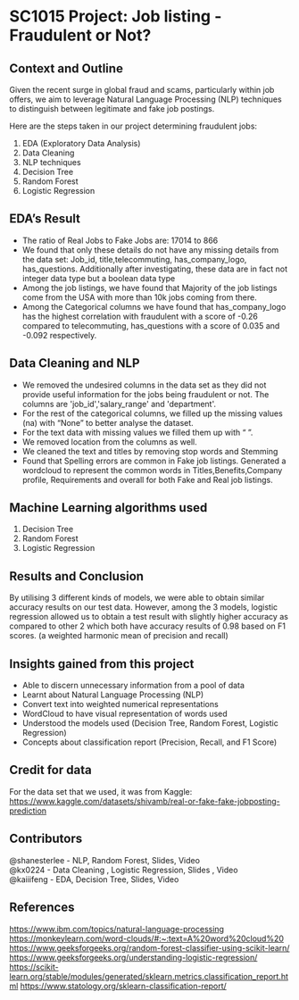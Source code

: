 # SC1015 Project: Job listing - Fraudulent or Not?

## Context and Outline
Given the recent surge in global fraud and scams, particularly within job offers, we aim to leverage Natural Language Processing (NLP) techniques to distinguish between legitimate and fake job postings.

Here are the steps taken in our project determining fraudulent jobs:
1. EDA (Exploratory Data Analysis)
2. Data Cleaning
3. NLP techniques
4. Decision Tree 
5. Random Forest
6. Logistic Regression 

## EDA’s Result
- The ratio of Real Jobs to Fake Jobs are: 17014 to 866
- We found that only these details do not have any missing details from the data set:
Job_id, title,telecommuting, has_company_logo, has_questions. Additionally after investigating, these data are in fact not integer data type but a boolean data type
- Among the job listings, we have found that Majority of the job listings come from the USA with more than 10k jobs coming from there.
- Among the Categorical columns we have found that has_company_logo has the highest correlation with fraudulent with a score of -0.26 compared to telecommuting, has_questions with a score of 0.035 and -0.092 respectively.

## Data Cleaning and NLP
- We removed the undesired columns in the data set as they did not provide useful information for the jobs being fraudulent or not. The columns are 'job_id','salary_range' and 'department'.
- For the rest of the categorical columns, we filled up the missing values (na) with “None” to better analyse the dataset.
- For the text data with missing values we filled them up with “  ”.
- We removed location from the columns as well.
- We cleaned the text and titles by removing stop words and Stemming
- Found that Spelling errors are common in Fake job listings. Generated a wordcloud to represent the common words in Titles,Benefits,Company profile, Requirements and overall for both Fake and Real job listings.

## Machine Learning algorithms used
1. Decision Tree
2. Random Forest
3. Logistic Regression

## Results and Conclusion
By utilising 3 different kinds of models, we were able to obtain similar accuracy results on our test data. However, among the 3 models, logistic regression allowed us to obtain a test result with slightly higher accuracy as compared to other 2 which both have accuracy results of 0.98 based on F1 scores. (a weighted harmonic mean of precision and recall)

## Insights gained from this project
- Able to discern unnecessary information from a pool of data
- Learnt about Natural Language Processing (NLP)
- Convert text into weighted numerical representations
- WordCloud to have visual representation of words used
- Understood the models used (Decision Tree, Random Forest, Logistic Regression)
- Concepts about classification report (Precision, Recall, and F1 Score)

## Credit for data
For the data set that we used, it was from Kaggle: https://www.kaggle.com/datasets/shivamb/real-or-fake-fake-jobposting-prediction

## Contributors
@shanesterlee - NLP, Random Forest, Slides, Video <br />
@kx0224 - Data Cleaning , Logistic Regression, Slides , Video <br />
@kaiiifeng - EDA, Decision Tree, Slides, Video 

## References
https://www.ibm.com/topics/natural-language-processing
https://monkeylearn.com/word-clouds/#:~:text=A%20word%20cloud%20
https://www.geeksforgeeks.org/random-forest-classifier-using-scikit-learn/
https://www.geeksforgeeks.org/understanding-logistic-regression/
https://scikit-learn.org/stable/modules/generated/sklearn.metrics.classification_report.html
https://www.statology.org/sklearn-classification-report/
